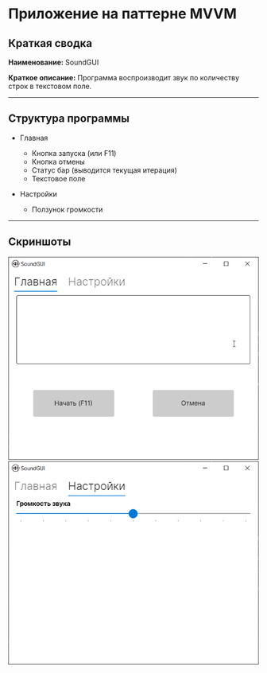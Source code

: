 # Приложение на паттерне MVVM
## Краткая сводка
**Наименование:** SoundGUI

**Краткое описание:**
Программа воспроизводит звук по количеству строк в текстовом поле.
****
## Структура программы
- Главная
  - Кнопка запуска (или F11)
  - Кнопка отмены
  - Статус бар (выводится текущая итерация)
  - Текстовое поле

- Настройки
  - Ползунок громкости
****
## Скриншоты
![](https://raw.githubusercontent.com/neakyKazuto/SoundGUI/master/Assets/Main.png)
![](https://raw.githubusercontent.com/neakyKazuto/SoundGUI/master/Assets/Settings.png)



